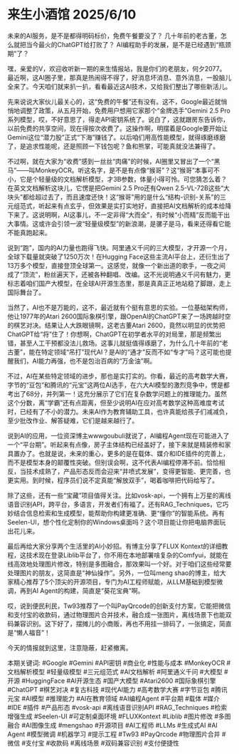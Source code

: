 # 来生小酒馆 2025/6/10

未来的AI服务，是不是都得明码标价，免费午餐要没了？
几十年前的老古董，怎么就把当今最火的ChatGPT给打败了？
AI编程助手的发展，是不是已经遇到“瓶颈期”了？

嘿，亲爱的V，欢迎收听新一期的来生情报站，我是你们的老朋友，何夕2077。最近啊，这AI圈子里，那真是热闹得不得了，好消息坏消息、意外消息，一股脑儿全来了。今天咱们就来扒一扒，看看最近这AI技术，又给我们整出了哪些新活儿。

先来说说大家伙儿最关心的，这“免费的午餐”还有没有。这不，Google最近就悄悄地调整了政策，从五月开始，免费用户想用它家那个“金牌选手”Gemini 2.5 Pro系列模型，哎，不好意思了，得走API密钥系统了。说白了，这就跟房东告诉你，以前免费的共享空间，现在得按次收费了。这操作啊，明摆着是Google要开始让Gemini这位“潜力股”正式“下海”赚钱了。以后咱们用高性能模型，就得琢磨琢磨了，是追求性能呢，还是照顾一下钱包呢？鱼和熊掌，可能真就没法兼得了。

不过啊，就在大家为“收费”感到一丝丝“肉痛”的时候，AI圈里又冒出了一个“黑马”——叫MonkeyOCR。听这名字，是不是有点像“猴哥”？这“猴哥”本事可不小，它是个轻量级的文档解析模型，才3B参数，体量小得可怜。可您猜怎么着？在英文文档解析这块儿，它愣是把Gemini 2.5 Pro还有Qwen 2.5-VL-72B这些“大块头”都给超过去了，而且速度还快！这“猴哥”用的是什么“结构-识别-关系”的三元组范式，听起来有点玄乎，但效果是实打实地好，直接把AI文档解析的成本给降下来了。这说明啊，AI这事儿，不一定非得“大而全”，有时候“小而精”反而能干出大事情。这或许会引领一波“轻量级模型”的新浪潮，是骡子是马，看来还得看它能不能真跑起来。

说到“跑”，国内的AI力量也跑得飞快。阿里通义千问的三大模型，才开源一个月，全球下载量就突破了1250万次！在Hugging Face这些主流AI平台上，还衍生出了13万多个模型，直接登顶全球第一。这感觉，就像一个新出道的歌手，一夜之间成了“顶流”，粉丝遍天下，还被各种翻唱、改编。这不光说明通义千问有魅力，更标志着咱们国产大模型，在全球AI开源生态里，那是真真正正地站稳了脚跟，走上国际舞台了。

当然了，AI也不是万能的，这不，最近就有个挺有意思的实验。一位基础架构师，他让1977年的Atari 2600国际象棋引擎，跟OpenAI的ChatGPT来了一场跨越时空的棋艺对决。结果让人大跌眼镜啊，这老古董Atari 2600，竟然以明显的优势把ChatGPT给“将”住了！你想啊，ChatGPT在初学者水平的对局里，那是频繁出错，甚至人工干预都没法儿救场。这事儿就挺值得琢磨了，为什么几十年前的“老古董”，能在特定领域“吊打”现代AI？是AI的“通才”反而不如“专才”吗？这可能也提醒我们，AI能力再强，也不是包治百病的“万金油”啊。

不过，AI在某些特定领域的进步，那也是实打实的。你看，最近的高考数学大赛，字节的“豆包”和腾讯的“元宝”这两位AI选手，在六大AI模型的激烈竞争中，愣是都考出了68分，并列第一！这充分展示了它们在复杂数学问题上的推理能力。虽然这个分数，离“学霸”还有点距离，但至少说明AI在应对高考数学这种高难度考试时，已经有了不小的潜力。未来AI作为教育辅助工具，也许真能给孩子们减减负，至少批改作业、解答疑难，它们是越来越行了。

说到AI的应用，一位资深博主wwwgoubuli就说了，AI编程Agent现在可能进入了一个“平台期”。听起来有点像，房子主体结构已经盖好了，接下来就是精装修和家具置办了。也就是说，未来的重心，更多的是在载体、媒介和IDE插件的完善上，而不是模型本身的颠覆性突破。但别误会啊，这不代表AI编程停滞不前。恰恰相反，当技术成熟了，产品形态反而会迎来“井喷式发展”，变得更智能、更完善，也更实用。到时候，程序员们说不定真能“解放双手”，喝着咖啡把代码给写了。

除了这些，还有一些“宝藏”项目值得关注。比如vosk-api，一个拥有上万星的离线语音识别API，跨平台，多语言，开发者们有福了。还有RAG_Techniques，它巧妙结合信息检索和生成模型，能帮助你构建更准确、更“懂你”的智能系统。再有Seelen-UI，想个性化定制你的Windows桌面吗？这个项目能让你把电脑界面玩出花儿来。

最后再给大家分享两个生活里的AI小妙招。有博主分享了FLUX Kontext的详细教程，这技术现在登录Liblib平台了，你不用在本地部署啥复杂的Comfyui，就能在线高效地处理图片修改，特别是多图融合，那效果叫一个好。对于咱们这些经常要处理图片的朋友，这简直是“神仙操作”。另外，一位叫meng shao的博主，给大家精心推荐了5个顶尖的开源项目，专门为AI工程师赋能，从LLM基础到模型微调，再到AI Agent的构建，简直是“葵花宝典”啊。

哎，说到便民利民，Tw93推荐了一个叫PayQrcode的创新支付方案，它能把微信和支付宝的收款码，通过物理图片合并技术，融合成一张图片，离线场景下也能双码兼容识别。这下好了，摆摊儿的小商贩，再也不用挂一排码了，一张搞定，简直是“懒人福音”！

今天的情报就到这里，注意隐蔽，赶紧撤离。

本期关键词:
#Google #Gemini #API密钥 #商业化 #性能与成本 #MonkeyOCR #文档解析模型 #轻量级模型 #三元组范式 #AI文档解析 #阿里通义千问 #大模型 #开源 #HuggingFace #AI开源生态 #国产大模型 #Atari2600 #国际象棋引擎 #ChatGPT #棋艺对决 #复古科技 #现代AI能力 #高考数学大赛 #字节豆包 #腾讯元宝 #AI模型 #推理能力 #AI在教育领域 #AI编程Agent #平台期 #载体 #媒介 #IDE #插件 #产品形态 #vosk-api #离线语音识别API #RAG_Techniques #检索增强生成 #Seelen-UI #可定制桌面环境 #FLUXKontext #Liblib #图片修改 #多图融合 #AI图像生成 #mengshao #开源项目 #AI工程师 #LLMs #生成式AI #AI Agent #模型微调 #机器学习 #提示工程 #Tw93 #PayQrcode #物理图片合并 #微信 #支付宝 #收款码 #离线场景 #双码兼容识别 #支付便捷性